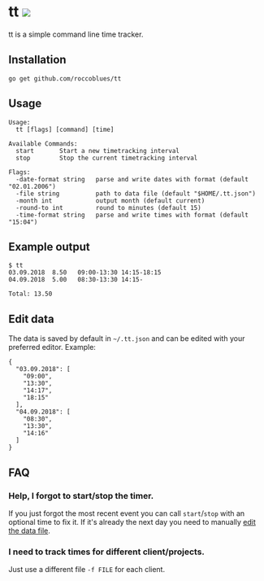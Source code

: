 # tt ![](https://github.com/roccoblues/tt/workflows/Go/badge.svg)

tt is a simple command line time tracker.


## Installation

```
go get github.com/roccoblues/tt
```

## Usage

```
Usage:
  tt [flags] [command] [time]

Available Commands:
  start       Start a new timetracking interval
  stop        Stop the current timetracking interval

Flags:
  -date-format string   parse and write dates with format (default "02.01.2006")
  -file string          path to data file (default "$HOME/.tt.json")
  -month int            output month (default current)
  -round-to int         round to minutes (default 15)
  -time-format string   parse and write times with format (default "15:04")
```

## Example output

```
$ tt
03.09.2018  8.50   09:00-13:30 14:15-18:15
04.09.2018  5.00   08:30-13:30 14:15-

Total: 13.50
```

## Edit data

The data is saved by default in `~/.tt.json` and can be edited with your preferred editor. Example:

```
{
  "03.09.2018": [
    "09:00",
    "13:30",
    "14:17",
    "18:15"
  ],
  "04.09.2018": [
    "08:30",
    "13:30",
    "14:16"
  ]
}
```

## FAQ

### Help, I forgot to start/stop the timer.

If you just forgot the most recent event you can call `start`/`stop` with an optional time to fix it. If it's already the next day you need to manually [edit the data file](#edit-data).

### I need to track times for different client/projects.

Just use a different file `-f FILE` for each client.
